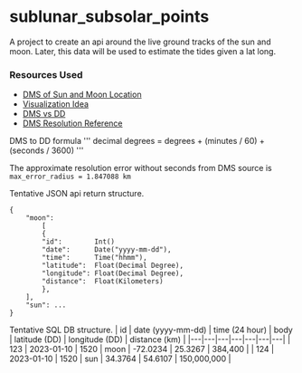 # sublunar_subsolar_points
A project to create an api around the live ground tracks of the sun and moon. Later, this data will be used to estimate the tides given a lat long.

### Resources Used
* [DMS of Sun and Moon Location]()
* [Visualization Idea]()
* [DMS vs DD]()
* [DMS Resolution Reference]()

DMS to DD formula
'''
decimal degrees = degrees + (minutes / 60) + (seconds / 3600)
'''

The approximate resolution error without seconds from DMS source is `max_error_radius = 1.847088 km`

Tentative JSON api return structure.
```
{
    "moon":
        [
 	    {
	 	"id":        Int()
		"date":      Date("yyyy-mm-dd"),
		"time":      Time("hhmm"),
		"latitude":  Float(Decimal Degree),
		"longitude": Float(Decimal Degree),
		"distance":  Float(Kilometers)
	    },
	],
    "sun": ...
}
```

Tentative SQL DB structure.
| id | date (yyyy-mm-dd) | time (24 hour) | body | latitude (DD) | longitude (DD) | distance (km) |
|---|---|---|---|---|---|---|
| 123 | 2023-01-10 | 1520 | moon | -72.0234 | 25.3267 | 384,400 |
| 124 | 2023-01-10 | 1520 | sun | 34.3764 | 54.6107 | 150,000,000 |
